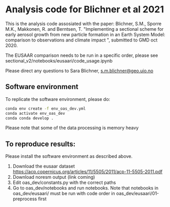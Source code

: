# Analysis code for Blichner et al 2021

This is the analysis code assosiated with the paper:
Blichner, S.M., Sporre M.K., Makkonen, R. and Berntsen, T. "Implementing a sectional scheme for early aerosol growth from new particle formation in an Earth System Model: comparison to observations and climate impact
", submitted to GMD oct 2020. 

The EUSAAR comparison needs to be run in a specific order, please see
sectional_v2/notebooks/eusaari/code_usage.ipynb

Please direct any questions to Sara Blichner, s.m.blichner@geo.uio.no

## Software environment

To replicate the software environment, please do:
```bash 
conda env create -f env_oas_dev.yml
conda activate env_oas_dev
conda conda develop .
```

Please note that some of the data processing is memory heavy

## To reproduce results:
Please install the software environment as described above.
1. Download the eusaar dataset https://acp.copernicus.org/articles/11/5505/2011/acp-11-5505-2011.pdf
2. Download noresm output (link coming)
3. Edit oas_dev/constants.py with the correct paths
4. Go to oas_dev/notebooks and run notebooks. 
Note that notebooks in oas_dev/eusaari/ must be run with code order in oas_dev/eusaari/01-preprocess first
 